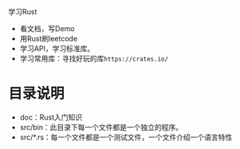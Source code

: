 学习Rust

* 看文档，写Demo
* 用Rust刷leetcode
* 学习API，学习标准库。
* 学习常用库：寻找好玩的库`https://crates.io/`

# 目录说明
* doc：Rust入门知识
* src/bin：此目录下每一个文件都是一个独立的程序。
* src/*.rs：每一个文件都是一个测试文件，一个文件介绍一个语言特性
